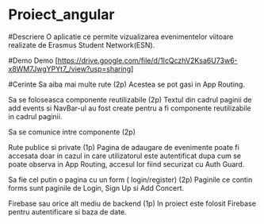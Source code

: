 # Proiect_angular

#Descriere
O aplicatie ce permite vizualizarea evenimentelor viitoare realizate de Erasmus Student Network(ESN).

#Demo
Demo [https://drive.google.com/file/d/1IcQczhV2Ksa6U73w6-x8WM7JwgYPYt7_/view?usp=sharing]

#Cerinte
Sa aiba mai multe rute (2p)
Acestea se pot gasi in App Routing.

Sa se foloseasca componente reutilizabile (2p)
Textul din cadrul paginii de add events si NavBar-ul au fost create pentru a fi componente reutilizabile in cadrul paginii.

Sa se comunice intre componente (2p)


Rute publice si private (1p)
 Pagina de adaugare de evenimente poate fi accesata doar in cazul in care utilizatorul este autentificat dupa cum se poate observa in App Routing, accesul lor fiind securizat cu Auth Guard.

Sa fie cel putin o pagina cu un form ( login/register) (2p)
Paginile ce contin forms sunt paginile de Login, Sign Up si Add Concert.

Firebase sau orice alt mediu de backend (1p)
In proiect este folosit Firebase pentru autentificare si baza de date.

 
